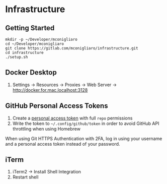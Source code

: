 # Infrastructure

## Getting Started

    mkdir -p ~/Developer/mconigliaro
    cd ~/Developer/mconigliaro
    git clone https://gitlab.com/mconigliaro/infrastructure.git
    cd infrastructure
    ./setup.sh

## Docker Desktop

1. Settings -> Resources -> Proxies -> Web Server -> http://docker.for.mac.localhost:3128

## GitHub Personal Access Tokens

1. Create a [personal access token](https://github.com/settings/tokens) with full `repo` permissions
1. Write the token to `~/.config/github/token` in order to avoid GitHub API throttling when using Homebrew

When using Git HTTPS Authentication with 2FA, log in using your username and a personal access token instead of your password.

## iTerm

1. iTerm2 -> Install Shell Integration
1. Restart shell
